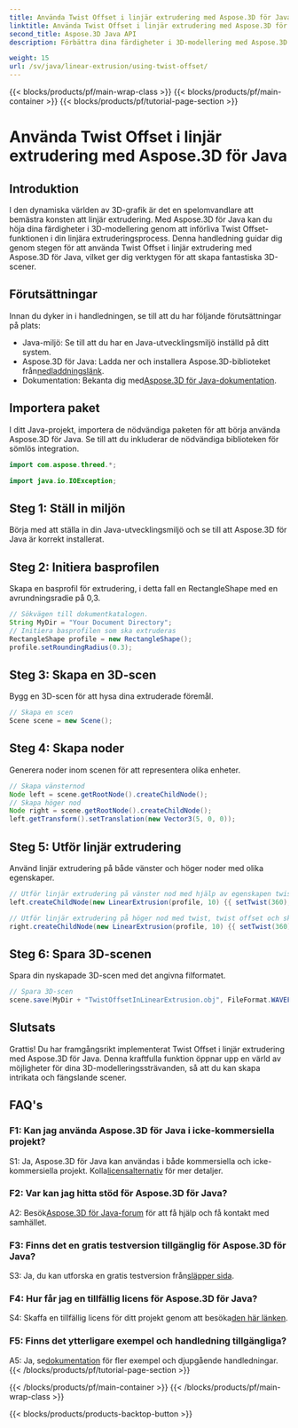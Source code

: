 ```yaml
---
title: Använda Twist Offset i linjär extrudering med Aspose.3D för Java
linktitle: Använda Twist Offset i linjär extrudering med Aspose.3D för Java
second_title: Aspose.3D Java API
description: Förbättra dina färdigheter i 3D-modellering med Aspose.3D för Java. Lär dig att använda Twist Offset i linjär extrudering i denna omfattande handledning.

weight: 15
url: /sv/java/linear-extrusion/using-twist-offset/
---
```


{{< blocks/products/pf/main-wrap-class >}}
{{< blocks/products/pf/main-container >}}
{{< blocks/products/pf/tutorial-page-section >}}

# Använda Twist Offset i linjär extrudering med Aspose.3D för Java

## Introduktion

I den dynamiska världen av 3D-grafik är det en spelomvandlare att bemästra konsten att linjär extrudering. Med Aspose.3D för Java kan du höja dina färdigheter i 3D-modellering genom att införliva Twist Offset-funktionen i din linjära extruderingsprocess. Denna handledning guidar dig genom stegen för att använda Twist Offset i linjär extrudering med Aspose.3D för Java, vilket ger dig verktygen för att skapa fantastiska 3D-scener.

## Förutsättningar

Innan du dyker in i handledningen, se till att du har följande förutsättningar på plats:

- Java-miljö: Se till att du har en Java-utvecklingsmiljö inställd på ditt system.
-  Aspose.3D för Java: Ladda ner och installera Aspose.3D-biblioteket från[nedladdningslänk](https://releases.aspose.com/3d/java/).
-  Dokumentation: Bekanta dig med[Aspose.3D för Java-dokumentation](https://reference.aspose.com/3d/java/).

## Importera paket

I ditt Java-projekt, importera de nödvändiga paketen för att börja använda Aspose.3D för Java. Se till att du inkluderar de nödvändiga biblioteken för sömlös integration.

```java
import com.aspose.threed.*;

import java.io.IOException;
```

## Steg 1: Ställ in miljön

Börja med att ställa in din Java-utvecklingsmiljö och se till att Aspose.3D för Java är korrekt installerat.

## Steg 2: Initiera basprofilen

Skapa en basprofil för extrudering, i detta fall en RectangleShape med en avrundningsradie på 0,3.

```java
// Sökvägen till dokumentkatalogen.
String MyDir = "Your Document Directory";
// Initiera basprofilen som ska extruderas
RectangleShape profile = new RectangleShape();
profile.setRoundingRadius(0.3);
```

## Steg 3: Skapa en 3D-scen

Bygg en 3D-scen för att hysa dina extruderade föremål.

```java
// Skapa en scen
Scene scene = new Scene();
```

## Steg 4: Skapa noder

Generera noder inom scenen för att representera olika enheter.

```java
// Skapa vänsternod
Node left = scene.getRootNode().createChildNode();
// Skapa höger nod
Node right = scene.getRootNode().createChildNode();
left.getTransform().setTranslation(new Vector3(5, 0, 0));
```

## Steg 5: Utför linjär extrudering

Använd linjär extrudering på både vänster och höger noder med olika egenskaper.

```java
// Utför linjär extrudering på vänster nod med hjälp av egenskapen twist and slices
left.createChildNode(new LinearExtrusion(profile, 10) {{ setTwist(360); setSlices(100); }});

// Utför linjär extrudering på höger nod med twist, twist offset och skivegenskaper
right.createChildNode(new LinearExtrusion(profile, 10) {{ setTwist(360); setSlices(100); setTwistOffset(new Vector3(3, 0, 0)); }});
```

## Steg 6: Spara 3D-scenen

Spara din nyskapade 3D-scen med det angivna filformatet.

```java
// Spara 3D-scen
scene.save(MyDir + "TwistOffsetInLinearExtrusion.obj", FileFormat.WAVEFRONTOBJ);
```

## Slutsats

Grattis! Du har framgångsrikt implementerat Twist Offset i linjär extrudering med Aspose.3D för Java. Denna kraftfulla funktion öppnar upp en värld av möjligheter för dina 3D-modelleringssträvanden, så att du kan skapa intrikata och fängslande scener.

## FAQ's

### F1: Kan jag använda Aspose.3D för Java i icke-kommersiella projekt?

 S1: Ja, Aspose.3D för Java kan användas i både kommersiella och icke-kommersiella projekt. Kolla[licensalternativ](https://purchase.aspose.com/buy) för mer detaljer.

### F2: Var kan jag hitta stöd för Aspose.3D för Java?

 A2: Besök[Aspose.3D för Java-forum](https://forum.aspose.com/c/3d/18) för att få hjälp och få kontakt med samhället.

### F3: Finns det en gratis testversion tillgänglig för Aspose.3D för Java?

 S3: Ja, du kan utforska en gratis testversion från[släpper sida](https://releases.aspose.com/).

### F4: Hur får jag en tillfällig licens för Aspose.3D för Java?

 S4: Skaffa en tillfällig licens för ditt projekt genom att besöka[den här länken](https://purchase.aspose.com/temporary-license/).

### F5: Finns det ytterligare exempel och handledning tillgängliga?

 A5: Ja, se[dokumentation](https://reference.aspose.com/3d/java/) för fler exempel och djupgående handledningar.
{{< /blocks/products/pf/tutorial-page-section >}}

{{< /blocks/products/pf/main-container >}}
{{< /blocks/products/pf/main-wrap-class >}}

{{< blocks/products/products-backtop-button >}}
